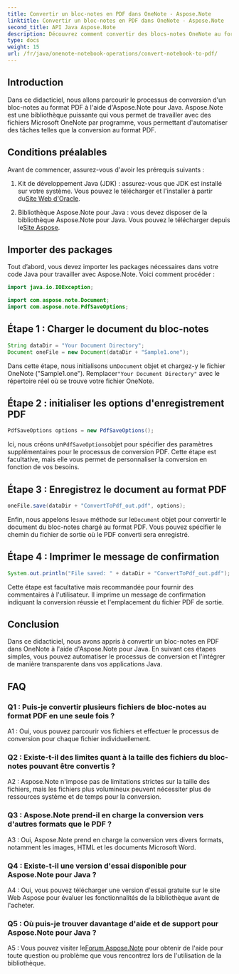 ```yaml
---
title: Convertir un bloc-notes en PDF dans OneNote - Aspose.Note
linktitle: Convertir un bloc-notes en PDF dans OneNote - Aspose.Note
second_title: API Java Aspose.Note
description: Découvrez comment convertir des blocs-notes OneNote au format PDF à l'aide d'Aspose.Note pour Java. Suivez ce guide étape par étape pour une intégration transparente dans vos applications Java.
type: docs
weight: 15
url: /fr/java/onenote-notebook-operations/convert-notebook-to-pdf/
---
```

## Introduction

Dans ce didacticiel, nous allons parcourir le processus de conversion d'un bloc-notes au format PDF à l'aide d'Aspose.Note pour Java. Aspose.Note est une bibliothèque puissante qui vous permet de travailler avec des fichiers Microsoft OneNote par programme, vous permettant d'automatiser des tâches telles que la conversion au format PDF.

## Conditions préalables

Avant de commencer, assurez-vous d'avoir les prérequis suivants :

1.  Kit de développement Java (JDK) : assurez-vous que JDK est installé sur votre système. Vous pouvez le télécharger et l'installer à partir du[Site Web d'Oracle](https://www.oracle.com/java/technologies/javase-jdk15-downloads.html).

2. Bibliothèque Aspose.Note pour Java : vous devez disposer de la bibliothèque Aspose.Note pour Java. Vous pouvez le télécharger depuis le[Site Aspose](https://releases.aspose.com/note/java/).

## Importer des packages

Tout d’abord, vous devez importer les packages nécessaires dans votre code Java pour travailler avec Aspose.Note. Voici comment procéder :

```java
import java.io.IOException;

import com.aspose.note.Document;
import com.aspose.note.PdfSaveOptions;
```

## Étape 1 : Charger le document du bloc-notes

```java
String dataDir = "Your Document Directory";
Document oneFile = new Document(dataDir + "Sample1.one");
```

 Dans cette étape, nous initialisons un`Document` objet et chargez-y le fichier OneNote ("Sample1.one"). Remplacer`"Your Document Directory"` avec le répertoire réel où se trouve votre fichier OneNote.

## Étape 2 : initialiser les options d'enregistrement PDF

```java
PdfSaveOptions options = new PdfSaveOptions();
```

 Ici, nous créons un`PdfSaveOptions`objet pour spécifier des paramètres supplémentaires pour le processus de conversion PDF. Cette étape est facultative, mais elle vous permet de personnaliser la conversion en fonction de vos besoins.

## Étape 3 : Enregistrez le document au format PDF

```java
oneFile.save(dataDir + "ConvertToPdf_out.pdf", options);
```

 Enfin, nous appelons le`save` méthode sur le`Document` objet pour convertir le document du bloc-notes chargé au format PDF. Vous pouvez spécifier le chemin du fichier de sortie où le PDF converti sera enregistré. 

## Étape 4 : Imprimer le message de confirmation

```java
System.out.println("File saved: " + dataDir + "ConvertToPdf_out.pdf");
```

Cette étape est facultative mais recommandée pour fournir des commentaires à l'utilisateur. Il imprime un message de confirmation indiquant la conversion réussie et l'emplacement du fichier PDF de sortie.

## Conclusion

Dans ce didacticiel, nous avons appris à convertir un bloc-notes en PDF dans OneNote à l'aide d'Aspose.Note pour Java. En suivant ces étapes simples, vous pouvez automatiser le processus de conversion et l'intégrer de manière transparente dans vos applications Java.

## FAQ

### Q1 : Puis-je convertir plusieurs fichiers de bloc-notes au format PDF en une seule fois ?

A1 : Oui, vous pouvez parcourir vos fichiers et effectuer le processus de conversion pour chaque fichier individuellement.

### Q2 : Existe-t-il des limites quant à la taille des fichiers du bloc-notes pouvant être convertis ?

A2 : Aspose.Note n'impose pas de limitations strictes sur la taille des fichiers, mais les fichiers plus volumineux peuvent nécessiter plus de ressources système et de temps pour la conversion.

### Q3 : Aspose.Note prend-il en charge la conversion vers d'autres formats que le PDF ?

A3 : Oui, Aspose.Note prend en charge la conversion vers divers formats, notamment les images, HTML et les documents Microsoft Word.

### Q4 : Existe-t-il une version d'essai disponible pour Aspose.Note pour Java ?

A4 : Oui, vous pouvez télécharger une version d'essai gratuite sur le site Web Aspose pour évaluer les fonctionnalités de la bibliothèque avant de l'acheter.

### Q5 : Où puis-je trouver davantage d'aide et de support pour Aspose.Note pour Java ?

 A5 : Vous pouvez visiter le[Forum Aspose.Note](https://forum.aspose.com/c/note/28) pour obtenir de l'aide pour toute question ou problème que vous rencontrez lors de l'utilisation de la bibliothèque.